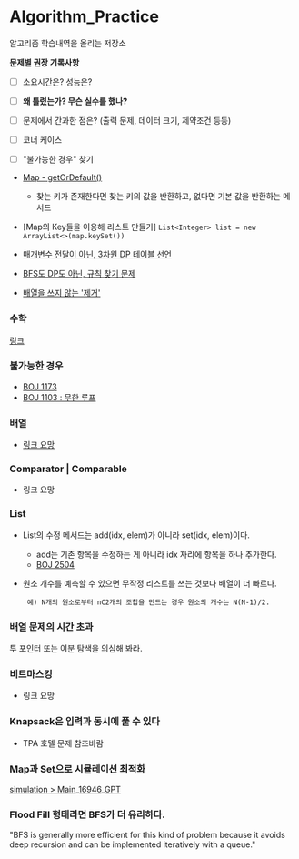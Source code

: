 # Algorithm_Practice

알고리즘 학습내역을 올리는 저장소


  

**문제별 권장 기록사항**

- [ ] 소요시간은? 성능은?
- [ ] **왜 틀렸는가? 무슨 실수를 했나?**
- [ ] 문제에서 간과한 점은? (출력 문제, 데이터 크기, 제약조건 등등)
- [ ] 코너 케이스
- [ ] "불가능한 경우" 찾기
  

- [Map - getOrDefault()](https://gymdev.tistory.com/39)
  - 찾는 키가 존재한다면 찾는 키의 값을 반환하고, 없다면 기본 값을 반환하는 메서드
- [Map의 Key들을 이용해 리스트 만들기]
   ```List<Integer> list = new ArrayList<>(map.keySet())```

- [매개변수 전달이 아닌, 3차원 DP 테이블 선언](https://github.com/TPA-ThreeProblemsAday/TPA_KBK/blob/main/BOJ/dp/BOJ14722.java)
- [BFS도 DP도 아닌, 규칙 찾기 문제](https://st-lab.tistory.com/79)
- [배열을 쓰지 않는 '제거'](https://western-sky.tistory.com/135)

### 수학
[링크](https://github.com/AtomicLiquors/Algorithm_Practice/tree/main/Mathematics)
  
### 불가능한 경우
- [BOJ 1173](https://github.com/AtomicLiquors/Algorithm_Practice/blob/main/simulation/Main_1173.java)
- [BOJ 1103 : 무한 루프](https://loosie.tistory.com/250)

### 배열
- [링크 요망](https://github.com/AtomicLiquors/Algorithm_Practice/tree/main/array)

### Comparator | Comparable
- 링크 요망

### List
- List의 수정 메서드는 add(idx, elem)가 아니라 set(idx, elem)이다.
  - add는 기존 항목을 수정하는 게 아니라 idx 자리에 항목을 하나 추가한다.
  - [BOJ 2504](https://github.com/AtomicLiquors/Algorithm_Practice/blob/main/stack/Main_2504.java)

- 원소 개수를 예측할 수 있으면 무작정 리스트를 쓰는 것보다 배열이 더 빠르다.
  ```
   예) N개의 원소로부터 nC2개의 조합을 만드는 경우 원소의 개수는 N(N-1)/2.
  ```

### 배열 문제의 시간 초과
투 포인터 또는 이분 탐색을 의심해 봐라.

### 비트마스킹
- 링크 요망

### Knapsack은 입력과 동시에 풀 수 있다
- TPA 호텔 문제 참조바람

### Map과 Set으로 시뮬레이션 최적화
[simulation > Main_16946_GPT](https://github.com/AtomicLiquors/Algorithm_Practice/blob/main/simulation/Main_16946_GPT.java)

### Flood Fill 형태라면 BFS가 더 유리하다.
"BFS is generally more efficient for this kind of problem because it avoids deep recursion and can be implemented iteratively with a queue."
